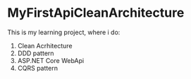 # MyFirstApiCleanArchitecture

This is my learning project, where i do:
1. Clean Acrhitecture
2. DDD pattern
3. ASP.NET Core WebApi
4. CQRS pattern

